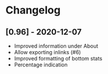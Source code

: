 # Changelog

## [0.96] - 2020-12-07

- Improved information under About
- Allow exporting inlinks (#6)
- Improved formatting of bottom stats
- Percentage indication